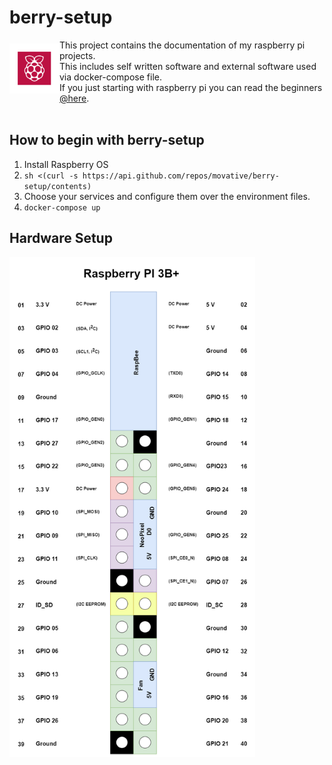 # berry-setup
<img src="docs/icon.drawio.png" alt="Raspberry Icon" align="left" height="80" width="80" vspace="6"/>

This project contains the documentation of my raspberry pi projects.<br>
This includes self written software and external software used via docker-compose file.<br>
If you just starting with raspberry pi you can read the beginners [@here](https://gitlab.com/movative/raspi-setup/-/wikis/home).<br>
<br>

## How to begin with berry-setup

1. Install Raspberry OS
1. `sh <(curl -s https://api.github.com/repos/movative/berry-setup/contents)`
1. Choose your services and configure them over the environment files.
1. `docker-compose up`

## Hardware Setup
<img src="./docs/my-3b.drawio.png" height="800" />
